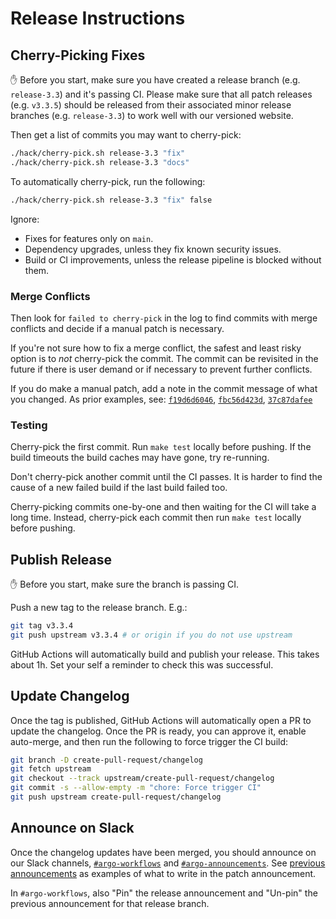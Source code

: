 # Release Instructions

## Cherry-Picking Fixes

✋ Before you start, make sure you have created a release branch (e.g. `release-3.3`) and it's passing CI.
Please make sure that all patch releases (e.g. `v3.3.5`) should be released from their associated minor release branches (e.g. `release-3.3`)
to work well with our versioned website.

Then get a list of commits you may want to cherry-pick:

```bash
./hack/cherry-pick.sh release-3.3 "fix"
./hack/cherry-pick.sh release-3.3 "docs"
```

To automatically cherry-pick, run the following:

```bash
./hack/cherry-pick.sh release-3.3 "fix" false
```

Ignore:

* Fixes for features only on `main`.
* Dependency upgrades, unless they fix known security issues.
* Build or CI improvements, unless the release pipeline is blocked without them.

### Merge Conflicts

Then look for `failed to cherry-pick` in the log to find commits with merge conflicts and decide if a manual patch is necessary.

If you're not sure how to fix a merge conflict, the safest and least risky option is to _not_ cherry-pick the commit.
The commit can be revisited in the future if there is user demand or if necessary to prevent further conflicts.

If you do make a manual patch, add a note in the commit message of what you changed.
As prior examples, see: [`f19d6d6046`](https://github.com/argoproj/argo-workflows/commit/f19d6d60462fb23c95324ba924c0972d92465a67), [`fbc56d423d`](https://github.com/argoproj/argo-workflows/commit/fbc56d423d106610f899cd487c3bb4ae10a5e3d8), [`37c87dafee`](https://github.com/argoproj/argo-workflows/commit/37c87dafeed5f50ce96664d80009e7d9b4d23e0a)

### Testing

Cherry-pick the first commit. Run `make test` locally before pushing. If the build timeouts the build caches may have
gone, try re-running.

Don't cherry-pick another commit until the CI passes. It is harder to find the cause of a new failed build if the last
build failed too.

Cherry-picking commits one-by-one and then waiting for the CI will take a long time. Instead, cherry-pick each commit then
run `make test` locally before pushing.

## Publish Release

✋ Before you start, make sure the branch is passing CI.

Push a new tag to the release branch. E.g.:

```bash
git tag v3.3.4
git push upstream v3.3.4 # or origin if you do not use upstream
```

GitHub Actions will automatically build and publish your release. This takes about 1h. Set your self a reminder to check
this was successful.

## Update Changelog

Once the tag is published, GitHub Actions will automatically open a PR to update the changelog. Once the PR is ready,
you can approve it, enable auto-merge, and then run the following to force trigger the CI build:

```bash
git branch -D create-pull-request/changelog
git fetch upstream
git checkout --track upstream/create-pull-request/changelog
git commit -s --allow-empty -m "chore: Force trigger CI"
git push upstream create-pull-request/changelog
```

## Announce on Slack

Once the changelog updates have been merged, you should announce on our Slack channels, [`#argo-workflows`](https://cloud-native.slack.com/archives/C01QW9QSSSK) and [`#argo-announcements`](https://cloud-native.slack.com/archives/C02165G1L48).
See [previous](https://cloud-native.slack.com/archives/C02165G1L48/p1701112932434469) [announcements](https://cloud-native.slack.com/archives/C01QW9QSSSK/p1701112957127489) as examples of what to write in the patch announcement.

In `#argo-workflows`, also "Pin" the release announcement and "Un-pin" the previous announcement for that release branch.
